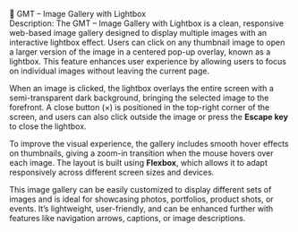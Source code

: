 🌄 GMT – Image Gallery with Lightbox  
Description:
The GMT – Image Gallery with Lightbox is a clean, responsive web-based image gallery designed to display multiple images with an interactive lightbox effect. Users can click on any thumbnail image to open a larger version of the image in a centered pop-up overlay, known as a lightbox. This feature enhances user experience by allowing users to focus on individual images without leaving the current page.

When an image is clicked, the lightbox overlays the entire screen with a semi-transparent dark background, bringing the selected image to the forefront. A close button (×) is positioned in the top-right corner of the screen, and users can also click outside the image or press the **Escape key** to close the lightbox.

To improve the visual experience, the gallery includes smooth hover effects on thumbnails, giving a zoom-in transition when the mouse hovers over each image. The layout is built using **Flexbox**, which allows it to adapt responsively across different screen sizes and devices.

This image gallery can be easily customized to display different sets of images and is ideal for showcasing photos, portfolios, product shots, or events. It’s lightweight, user-friendly, and can be enhanced further with features like navigation arrows, captions, or image descriptions.